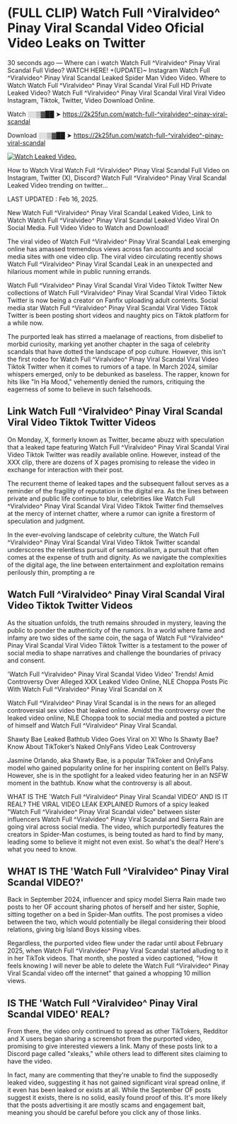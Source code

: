 # (FULL CLIP) Watch Full ^Viralvideo^ Pinay Viral Scandal Video Oficial Video Leaks on Twitter

30 seconds ago — Where can i watch Watch Full ^Viralvideo^ Pinay Viral Scandal Full Video? WATCH HERE! +(UPDATE)~ Instagram Watch Full ^Viralvideo^ Pinay Viral Scandal Leaked Spider Man Video Video. Where to Watch Watch Full ^Viralvideo^ Pinay Viral Scandal Viral Full HD Private Leaked Video? Watch Full ^Viralvideo^ Pinay Viral Scandal Viral Viral Video Instagram, Tiktok, Twitter, Video Download Online.

Watch ░░▒▓██ ➤ https://2k25fun.com/watch-full-^viralvideo^-pinay-viral-scandal

Download ░░▒▓██ ➤ https://2k25fun.com/watch-full-^viralvideo^-pinay-viral-scandal

[![Watch Leaked Video.](https://miro.medium.com/v2/resize:fit:828/format:webp/1*cilzJN44JGOrTw9NJCrNHA.gif "Watch Leaked Video")](https://2k25fun.com/watch-full-^viralvideo^-pinay-viral-scandal)

How to Watch Viral Watch Full ^Viralvideo^ Pinay Viral Scandal Full Video on Instagram, Twitter (X), Discord? Watch Full ^Viralvideo^ Pinay Viral Scandal Leaked Video trending on twitter...

LAST UPDATED : Feb 16, 2025.

New Watch Full ^Viralvideo^ Pinay Viral Scandal Leaked Video, Link to Watch Watch Full ^Viralvideo^ Pinay Viral Scandal Leaked Video Viral On Social Media. Full Video Video to Watch and Download!

The viral video of Watch Full ^Viralvideo^ Pinay Viral Scandal Leak emerging online has amassed tremendous views across fan accounts and social media sites with one video clip. The viral video circulating recently shows Watch Full ^Viralvideo^ Pinay Viral Scandal Leak in an unexpected and hilarious moment while in public running errands.

Watch Full ^Viralvideo^ Pinay Viral Scandal Viral Video Tiktok Twitter New collections of Watch Full ^Viralvideo^ Pinay Viral Scandal Viral Video Tiktok Twitter is now being a creator on Fanfix uploading adult contents. Social media star Watch Full ^Viralvideo^ Pinay Viral Scandal Viral Video Tiktok Twitter is been posting short videos and naughty pics on Tiktok platform for a while now.

The purported leak has stirred a maelanage of reactions, from disbelief to morbid curiosity, marking yet another chapter in the saga of celebrity scandals that have dotted the landscape of pop culture. However, this isn't the first rodeo for Watch Full ^Viralvideo^ Pinay Viral Scandal Viral Video Tiktok Twitter when it comes to rumors of a tape. In March 2024, similar whispers emerged, only to be debunked as baseless. The rapper, known for hits like "In Ha Mood," vehemently denied the rumors, critiquing the eagerness of some to believe in such falsehoods.

## Link Watch Full ^Viralvideo^ Pinay Viral Scandal Viral Video Tiktok Twitter Videos

On Monday, X, formerly known as Twitter, became abuzz with speculation that a leaked tape featuring Watch Full ^Viralvideo^ Pinay Viral Scandal Viral Video Tiktok Twitter was readily available online. However, instead of the XXX clip, there are dozens of X pages promising to release the video in exchange for interaction with their post.

The recurrent theme of leaked tapes and the subsequent fallout serves as a reminder of the fragility of reputation in the digital era. As the lines between private and public life continue to blur, celebrities like Watch Full ^Viralvideo^ Pinay Viral Scandal Viral Video Tiktok Twitter find themselves at the mercy of internet chatter, where a rumor can ignite a firestorm of speculation and judgment.

In the ever-evolving landscape of celebrity culture, the Watch Full ^Viralvideo^ Pinay Viral Scandal Viral Video Tiktok Twitter scandal underscores the relentless pursuit of sensationalism, a pursuit that often comes at the expense of truth and dignity. As we navigate the complexities of the digital age, the line between entertainment and exploitation remains perilously thin, prompting a re

##  Watch Full ^Viralvideo^ Pinay Viral Scandal Viral Video Tiktok Twitter Videos

As the situation unfolds, the truth remains shrouded in mystery, leaving the public to ponder the authenticity of the rumors. In a world where fame and infamy are two sides of the same coin, the saga of Watch Full ^Viralvideo^ Pinay Viral Scandal Viral Video Tiktok Twitter is a testament to the power of social media to shape narratives and challenge the boundaries of privacy and consent.

'Watch Full ^Viralvideo^ Pinay Viral Scandal Video Video' Trends! Amid Controversy Over Alleged XXX Leaked Video Online, NLE Choppa Posts Pic With Watch Full ^Viralvideo^ Pinay Viral Scandal on X

Watch Full ^Viralvideo^ Pinay Viral Scandal is in the news for an alleged controversial sex video that leaked online. Amidst the controversy over the leaked video online, NLE Choppa took to social media and posted a picture of himself and Watch Full ^Viralvideo^ Pinay Viral Scandal.

Shawty Bae Leaked Bathtub Video Goes Viral on X! Who Is Shawty Bae? Know About TikToker’s Naked OnlyFans Video Leak Controversy

Jasmine Orlando, aka Shawty Bae, is a popular TikToker and OnlyFans model who gained popularity online for her inspiring content on Bell’s Palsy. However, she is in the spotlight for a leaked video featuring her in an NSFW moment in the bathtub. Know what the controversy is all about.

WHAT IS THE 'Watch Full ^Viralvideo^ Pinay Viral Scandal VIDEO' AND IS IT REAL? THE VIRAL VIDEO LEAK EXPLAINED Rumors of a spicy leaked "Watch Full ^Viralvideo^ Pinay Viral Scandal video" between sister influencers Watch Full ^Viralvideo^ Pinay Viral Scandal and Sierra Rain are going viral across social media. The video, which purportedly features the creators in Spider-Man costumes, is being touted as hard to find by many, leading some to believe it might not even exist. So what's the deal? Here's what you need to know.

## WHAT IS THE 'Watch Full ^Viralvideo^ Pinay Viral Scandal VIDEO?'

Back in September 2024, influencer and spicy model Sierra Rain made two posts to her OF account sharing photos of herself and her sister, Sophie, sitting together on a bed in Spider-Man outfits. The post promises a video between the two, which would potentially be illegal considering their blood relations, giving big Island Boys kissing vibes.

Regardless, the purported video flew under the radar until about February 2025, when Watch Full ^Viralvideo^ Pinay Viral Scandal started alluding to it in her TikTok videos. That month, she posted a video captioned, "How it feels knowing I will never be able to delete the Watch Full ^Viralvideo^ Pinay Viral Scandal video off the internet" that gained a whopping 10 million views.

## IS THE 'Watch Full ^Viralvideo^ Pinay Viral Scandal VIDEO' REAL?

From there, the video only continued to spread as other TikTokers, Redditor and X users began sharing a screenshot from the purported video, promising to give interested viewers a link. Many of these posts link to a Discord page called "xleaks," while others lead to different sites claiming to have the video.

In fact, many are commenting that they're unable to find the supposedly leaked video, suggesting it has not gained significant viral spread online, if it even has been leaked or exists at all. While the September OF posts suggest it exists, there is no solid, easily found proof of this. It's more likely that the posts advertising it are mostly scams and engagement bait, meaning you should be careful before you click any of those links.